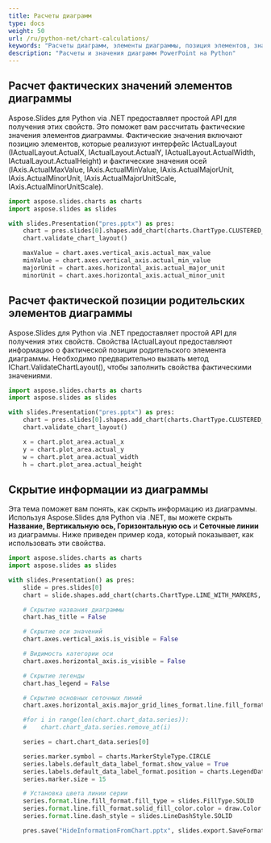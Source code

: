 ```yaml
---
title: Расчеты диаграмм
type: docs
weight: 50
url: /ru/python-net/chart-calculations/
keywords: "Расчеты диаграмм, элементы диаграммы, позиция элементов, значения диаграмм Python, Aspose.Slides для Python via .NET"
description: "Расчеты и значения диаграмм PowerPoint на Python"
---
```


## **Расчет фактических значений элементов диаграммы**
Aspose.Slides для Python via .NET предоставляет простой API для получения этих свойств. Это поможет вам рассчитать фактические значения элементов диаграммы. Фактические значения включают позицию элементов, которые реализуют интерфейс IActualLayout (IActualLayout.ActualX, IActualLayout.ActualY, IActualLayout.ActualWidth, IActualLayout.ActualHeight) и фактические значения осей (IAxis.ActualMaxValue, IAxis.ActualMinValue, IAxis.ActualMajorUnit, IAxis.ActualMinorUnit, IAxis.ActualMajorUnitScale, IAxis.ActualMinorUnitScale).

```py
import aspose.slides.charts as charts
import aspose.slides as slides

with slides.Presentation("pres.pptx") as pres:
    chart = pres.slides[0].shapes.add_chart(charts.ChartType.CLUSTERED_COLUMN, 100, 100, 500, 350)
    chart.validate_chart_layout()

    maxValue = chart.axes.vertical_axis.actual_max_value
    minValue = chart.axes.vertical_axis.actual_min_value
    majorUnit = chart.axes.horizontal_axis.actual_major_unit
    minorUnit = chart.axes.horizontal_axis.actual_minor_unit
```


## **Расчет фактической позиции родительских элементов диаграммы**
Aspose.Slides для Python via .NET предоставляет простой API для получения этих свойств. Свойства IActualLayout предоставляют информацию о фактической позиции родительского элемента диаграммы. Необходимо предварительно вызвать метод IChart.ValidateChartLayout(), чтобы заполнить свойства фактическими значениями.

```py
import aspose.slides.charts as charts
import aspose.slides as slides

with slides.Presentation("pres.pptx") as pres:
    chart = pres.slides[0].shapes.add_chart(charts.ChartType.CLUSTERED_COLUMN, 100, 100, 500, 350)
    chart.validate_chart_layout()

    x = chart.plot_area.actual_x
    y = chart.plot_area.actual_y
    w = chart.plot_area.actual_width
    h = chart.plot_area.actual_height
```


## **Скрытие информации из диаграммы**
Эта тема поможет вам понять, как скрыть информацию из диаграммы. Используя Aspose.Slides для Python via .NET, вы можете скрыть **Название, Вертикальную ось, Горизонтальную ось** и **Сеточные линии** из диаграммы. Ниже приведен пример кода, который показывает, как использовать эти свойства.

```py
import aspose.slides.charts as charts
import aspose.slides as slides

with slides.Presentation() as pres:
    slide = pres.slides[0]
    chart = slide.shapes.add_chart(charts.ChartType.LINE_WITH_MARKERS, 140, 118, 320, 370)

    # Скрытие названия диаграммы
    chart.has_title = False

    # Скрытие оси значений
    chart.axes.vertical_axis.is_visible = False

    # Видимость категории оси
    chart.axes.horizontal_axis.is_visible = False

    # Скрытие легенды
    chart.has_legend = False

    # Скрытие основных сеточных линий
    chart.axes.horizontal_axis.major_grid_lines_format.line.fill_format.fill_type = slides.FillType.NO_FILL

    #for i in range(len(chart.chart_data.series)):
    #    chart.chart_data.series.remove_at(i)

    series = chart.chart_data.series[0]

    series.marker.symbol = charts.MarkerStyleType.CIRCLE
    series.labels.default_data_label_format.show_value = True
    series.labels.default_data_label_format.position = charts.LegendDataLabelPosition.TOP
    series.marker.size = 15

    # Установка цвета линии серии
    series.format.line.fill_format.fill_type = slides.FillType.SOLID
    series.format.line.fill_format.solid_fill_color.color = draw.Color.purple
    series.format.line.dash_style = slides.LineDashStyle.SOLID

    pres.save("HideInformationFromChart.pptx", slides.export.SaveFormat.PPTX)
```